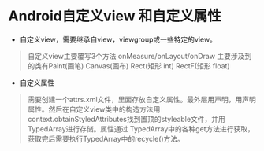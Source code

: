 # Android自定义view 和自定义属性
- 自定义view，需要继承自view，viewgroup或一些特定的view。
> 自定义view主要覆写3个方法 onMeasure/onLayout/onDraw
> 主要涉及到的类有Paint(画笔) Canvas(画布) Rect(矩形 int) RectF(矩形 float)

- 自定义属性 
> 需要创建一个attrs.xml文件，里面存放自定义属性。最外层用<declare-styleable name="">声明，用<attr name="" format/>声明属性。然后在自定义view类中的构造方法用context.obtainStyledAttributes找到置顶的styleable文件，并用TypedArray进行存储。属性通过 TypedArray中的各种get方法进行获取，获取完后需要执行TypedArray中的recycle()方法。
